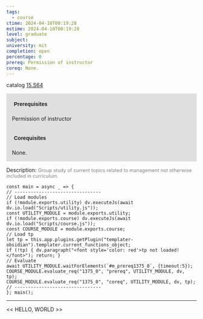 ```yaml
---
tags:
  - course
ctime: 2024-04-18T00:19:28
mstime: 2024-04-18T00:19:28
level: graduate
subject: 
university: mit
completion: open
percentage: 0
prereq: Permission of instructor
coreq: None.
---
```


catalog [15.S64](http://student.mit.edu/catalog/m15c.html#15.S64)

<span style="display: block; padding: 15px; background-color: rgb(100, 100, 100, 0.2);"><font id="m_prereq1375_0" style="display: block; font-family: Arial, sans-serif; font-weight: bold; padding: 5px">Prerequisites</font><br><span id="prereq1375_0">Permission of instructor</span></span>
<span style="display: block; padding: 15px; background-color: rgb(100, 100, 100, 0.2);"><font id="m_coreq1375_0" style="display: block; font-family: Arial, sans-serif; font-weight: bold; padding: 5px">Corequisites</font><br><span id="coreq1375_0">None.</span></span>

<font style="">Description:</font>
<font style="color: grey; font-size: 0.8rem;">Group study of current topics related to management not otherwise included in curriculum.</font>

```dataviewjs
const main = async _ => {
// --------------------------------
// Load modules
if (!module.exports.utility) dv.executeJs(await dv.io.load("Scripts/utility.js"));
const UTILITY_MODULE = module.exports.utility;
if (!module.exports.course) dv.executeJs(await dv.io.load("Scripts/course.js"));
const COURSE_MODULE = module.exports.course;
// Load tp
let tp = this.app.plugins.getPlugin("templater-obsidian").templater.current_functions_object;
if (!tp) { dv.paragraph("<font style='color: red'>tp not loaded!</font>"); return; }
// Evaluate
await UTILITY_MODULE.waitForElements(`#m_prereq1375_0`, {timeout:5});
COURSE_MODULE.evaluate_req("1375_0", "prereq", UTILITY_MODULE, dv, tp);
COURSE_MODULE.evaluate_req("1375_0", "coreq", UTILITY_MODULE, dv, tp);
// --------------------------------
}; main();
```

---

<< HELLO, WORLD >>
